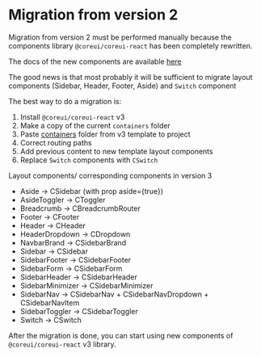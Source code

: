 # Migration from version 2

Migration from version 2 must be performed manually because the components library `@coreui/coreui-react` has been completely rewritten.

The docs of the new components are available [here](https://coreui.io/react/docs/)

The good news is that most probably it will be sufficient to migrate layout components (Sidebar, Header, Footer, Aside) and `Switch` component

The best way to do a migration is:

1. Install `@coreui/coreui-react` v3
2. Make a copy of the current `containers` folder
3. Paste [containers](https://github.com/coreui/coreui-free-react-admin-template/tree/master/src/containers) folder from v3 template to project
4. Correct routing paths
5. Add previous content to new template layout components
6. Replace `Switch` components with `CSwitch`

Layout components/ corresponding components in version 3

- Aside -> CSidebar (with prop aside={true})
- AsideToggler -> CToggler
- Breadcrumb -> CBreadcrumbRouter
- Footer -> CFooter
- Header -> CHeader
- HeaderDropdown -> CDropdown
- NavbarBrand -> CSidebarBrand
- Sidebar -> CSidebar
- SidebarFooter -> CSidebarFooter
- SidebarForm -> CSidebarForm
- SidebarHeader -> CSidebarHeader
- SidebarMinimizer -> CSidebarMinimizer
- SidebarNav -> CSidebarNav + CSidebarNavDropdown + CSidebarNavItem
- SidebarToggler -> CSidebarToggler
- Switch -> CSwitch

After the migration is done, you can start using new components of `@coreui/coreui-react` v3 library.
